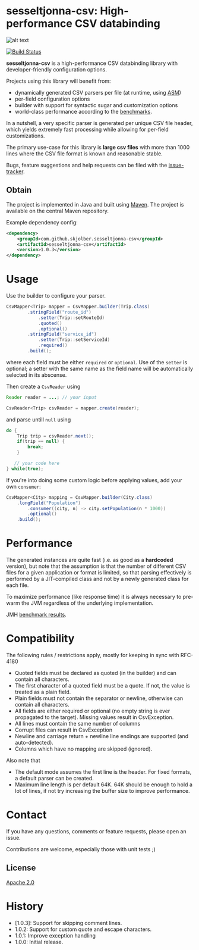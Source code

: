 # sesseltjonna-csv: High-performance CSV databinding
![alt text][hytta.jpg]

[![Build Status](https://travis-ci.org/skjolber/sesseltjonna-csv.svg)](https://travis-ci.org/skjolber/sesseltjonna-csv)

**sesseltjonna-csv** is a high-performance CSV databinding library with developer-friendly configuration options.

Projects using this library will benefit from:

 * dynamically generated CSV parsers per file (at runtime, using [ASM])
 * per-field configuration options
 * builder with support for syntactic sugar and customization options
 * world-class performance according to the [benchmarks]. 

In a nutshell, a very specific parser is generated per unique CSV file header, which yields extremely fast processing while allowing for per-field customizations. 

The primary use-case for this library is __large csv files__ with more than 1000 lines where the CSV file format is known and reasonable stable.

Bugs, feature suggestions and help requests can be filed with the [issue-tracker].

## Obtain
The project is implemented in Java and built using [Maven]. The project is available on the central Maven repository.

Example dependency config:

```xml
<dependency>
    <groupId>com.github.skjolber.sesseltjonna-csv</groupId>
    <artifactId>sesseltjonna-csv</artifactId>
    <version>1.0.3</version>
</dependency>
```

# Usage
Use the builder to configure your parser.

```java
CsvMapper<Trip> mapper = CsvMapper.builder(Trip.class)
        .stringField("route_id")
            .setter(Trip::setRouteId)
            .quoted()
            .optional()
        .stringField("service_id")
            .setter(Trip::setServiceId)
            .required()
        .build();
```

where each field must be either `required` or `optional`. Use of the `setter` is optional; a setter with the same name as the field name will be automatically selected in its abscense. 

Then create a `CsvReader` using


```java
Reader reader = ...; // your input

CsvReader<Trip> csvReader = mapper.create(reader);
```

and parse untill `null` using

```java
do {
    Trip trip = csvReader.next();
    if(trip == null) {
        break;
    }

   // your code here    
} while(true);
```

If you're into doing some custom logic before applying values, add your own `consumer`:

```java
CsvMapper<City> mapping = CsvMapper.builder(City.class)
    .longField("Population")
        .consumer((city, n) -> city.setPopulation(n * 1000))
        .optional()
	.build();
```

# Performance
The generated instances are quite fast (i.e. as good as a __hardcoded__ version), but note that the assumption is that the number of different CSV files for a given application or format is limited, so that parsing effectively is performed by a JIT-compiled class and not by a newly generated class for each file.

To maximize performance (like response time) it is always necessary to pre-warm the JVM regardless of the underlying implementation.

JMH [benchmark results](https://github.com/skjolber/csv-benchmark#results). 

# Compatibility
The following rules / restrictions apply, mostly for keeping in sync with RFC-4180

 * Quoted fields must be declared as quoted (in the builder) and can contain all characters. 
 * The first character of a quoted field must be a quote. If not, the value is treated as a plain field. 
 * Plain fields must not contain the separator or newline, otherwise can contain all characters.
 * All fields are either required or optional (no empty string is ever propagated to the target). Missing values result in CsvException.
 * All lines must contain the same number of columns
 * Corrupt files can result in CsvException
 * Newline and carriage return + newline line endings are supported (and auto-detected).
 * Columns which have no mapping are skipped (ignored).

Also note that

 * The default mode assumes the first line is the header. For fixed formats, a default parser can be created.
 * Maximum line length is per default 64K. 64K should be enough to hold a lot of lines, if not try increasing the buffer size to improve performance.

# Contact
If you have any questions, comments or feature requests, please open an issue.

Contributions are welcome, especially those with unit tests ;)

## License
[Apache 2.0]

# History
 - [1.0.3]: Support for skipping comment lines.
 - 1.0.2: Support for custom quote and escape characters.
 - 1.0.1: Improve exception handling
 - 1.0.0: Initial release.

[Apache 2.0]: 			http://www.apache.org/licenses/LICENSE-2.0.html
[issue-tracker]:		https://github.com/skjolber/sesseltjonna-csv/issues
[Maven]:				http://maven.apache.org/
[1.0.2]:		    	https://github.com/skjolber/sesseltjonna-csv/releases
[benchmarks]:			https://github.com/skjolber/csv-benchmark
[hytta.jpg]:			http://skjolber.github.io/img/hytta.jpg
[ASM]:					https://asm.ow2.io/
